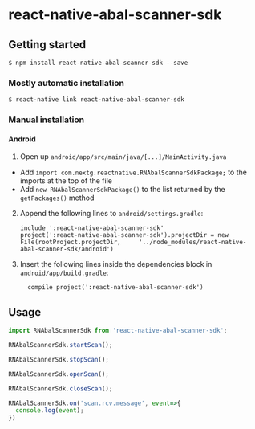 
# react-native-abal-scanner-sdk

## Getting started

`$ npm install react-native-abal-scanner-sdk --save`

### Mostly automatic installation

`$ react-native link react-native-abal-scanner-sdk`

### Manual installation


#### Android

1. Open up `android/app/src/main/java/[...]/MainActivity.java`
  - Add `import com.nextg.reactnative.RNAbalScannerSdkPackage;` to the imports at the top of the file
  - Add `new RNAbalScannerSdkPackage()` to the list returned by the `getPackages()` method
2. Append the following lines to `android/settings.gradle`:
  	```
  	include ':react-native-abal-scanner-sdk'
  	project(':react-native-abal-scanner-sdk').projectDir = new File(rootProject.projectDir, 	'../node_modules/react-native-abal-scanner-sdk/android')
  	```
3. Insert the following lines inside the dependencies block in `android/app/build.gradle`:
  	```
      compile project(':react-native-abal-scanner-sdk')
  	```


## Usage
```javascript
import RNAbalScannerSdk from 'react-native-abal-scanner-sdk';

RNAbalScannerSdk.startScan();

RNAbalScannerSdk.stopScan();

RNAbalScannerSdk.openScan();

RNAbalScannerSdk.closeScan();

RNAbalScannerSdk.on('scan.rcv.message', event=>{
  console.log(event);      
})  
```
  